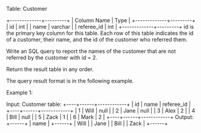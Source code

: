 Table: Customer
 
 
 +-------------+---------+
 | Column Name | Type    |
 +-------------+---------+
 | id          | int     |
 | name        | varchar |
 | referee_id  | int     |
 +-------------+---------+
 id is the primary key column for this table.
 Each row of this table indicates the id of a customer, their name, and the
 id of the customer who referred them.
 
 
 
 
 Write an SQL query to report the names of the customer that are not referred
 by the customer with id = 2.
 
 Return the result table in any order.
 
 The query result format is in the following example.
 
 
 Example 1:
 
 
 Input: 
 Customer table:
 +----+------+------------+
 | id | name | referee_id |
 +----+------+------------+
 | 1  | Will | null       |
 | 2  | Jane | null       |
 | 3  | Alex | 2          |
 | 4  | Bill | null       |
 | 5  | Zack | 1          |
 | 6  | Mark | 2          |
 +----+------+------------+
 Output: 
 +------+
 | name |
 +------+
 | Will |
 | Jane |
 | Bill |
 | Zack |
 +------+
 
 



